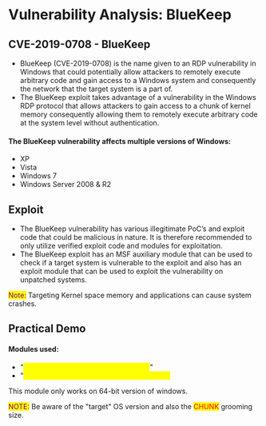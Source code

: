 # Vulnerability Analysis: BlueKeep

## CVE-2019-0708 - BlueKeep

* BlueKeep (CVE-2019-0708) is the name given to an RDP vulnerability in Windows that could potentially allow attackers to remotely execute arbitrary code and gain access to a Windows system and consequently the network that the target system is a part of.
* The BlueKeep exploit takes advantage of a vulnerability in the Windows RDP protocol that allows attackers to gain access to a chunk of kernel memory consequently allowing them to remotely execute arbitrary code at the system level without authentication.

#### The BlueKeep vulnerability affects multiple versions of Windows:&#x20;

* XP&#x20;
* Vista&#x20;
* Windows 7&#x20;
* Windows Server 2008 & R2

## Exploit

* The BlueKeep vulnerability has various illegitimate PoC’s and exploit code that could be malicious in nature. It is therefore recommended to only utilize verified exploit code and modules for exploitation.
* The BlueKeep exploit has an MSF auxiliary module that can be used to check if a target system is vulnerable to the exploit and also has an exploit module that can be used to exploit the vulnerability on unpatched systems.

<mark style="color:purple;">Note:</mark> Targeting Kernel space memory and applications can cause system crashes.

## Practical Demo

#### Modules used:

* "<mark style="color:yellow;">scanner/rdp/cve\_2019\_0708\_bluekeep</mark>"
* "<mark style="color:yellow;">windows/rdp/cve\_2019\_0708\_bluekeep\_rce"</mark>

This module only works on 64-bit version of windows.

<mark style="color:purple;">NOTE:</mark> Be aware of the "target" OS version and also the <mark style="color:red;">CHUNK</mark> grooming size.&#x20;











